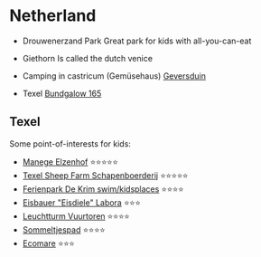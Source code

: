 # Netherland

 - Drouwenerzand Park
   Great park for kids with all-you-can-eat
   
 - Giethorn
   Is called the dutch venice

 - Camping in castricum (Gemüsehaus)
   [Geversduin](https://www.campinggeversduin.de/mieten)
 - Texel [Bundgalow 165](https://www.vredelusttexel.nl/de/verblijf/accommodatie-item/81/Bungalow-165)

## Texel

Some point-of-interests for kids:

- [Manege Elzenhof](https://goo.gl/maps/CS8agzNPzU18NPft5) ⭐️⭐️⭐️⭐️⭐️
- [Texel Sheep Farm Schapenboerderij](https://goo.gl/maps/iygrHmdKNoPPk32m9) ⭐️⭐️⭐️⭐️⭐️
- [Ferienpark De Krim swim/kidsplaces](https://goo.gl/maps/4a8avoSJX9EnoTSN6) ⭐️⭐️⭐️⭐️
- [Eisbauer "Eisdiele" Labora](https://goo.gl/maps/XZ8J2KdnzHLMhmsS9) ⭐️⭐️⭐️
- [Leuchtturm Vuurtoren](https://goo.gl/maps/mwfyJTH4B53MkA897) ⭐️⭐️⭐️⭐️
- [Sommeltjespad](https://goo.gl/maps/2ShJh95q1DuTFeiW6) ⭐️⭐️⭐️⭐️
- [Ecomare](https://goo.gl/maps/gcvBBAmMxpAx2Z3E7) ⭐️⭐️⭐️

